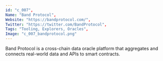 ```yaml
--- 
id: "c_007", 
Name: "Band Protocol", 
Website: "https://bandprotocol.com/", 
Twitter: "https://twitter.com/BandProtocol", 
Tags: "Tooling, Explorers, Oracles", 
Image: "c_007_bandprotocol.png" 
--- 
```

<!--lang:en--> 
Band Protocol is a cross-chain data oracle platform that aggregates and connects real-world data and APIs to smart contracts.
<!--lang:es--] 
Band Protocol es una plataforma Oracle de datos de cadena cruzada que agrega y conecta API y datos del mundo real a contratos inteligentes.
<!--lang:de--] 
Band Protocol ist eine Cross-Chain-Datenorakelplattform, die reale Daten und APIs aggregiert und mit intelligenten Verträgen verbindet.
<!--lang:fr--] 
Band Protocol est une plate-forme oracle de données inter-chaînes qui agrège et connecte des données et des API du monde réel à des contrats intelligents.
<!--lang:pl--] 
Band Protocol to wielołańcuchowa platforma wyrocznia danych, która agreguje i łączy dane ze świata rzeczywistego i interfejsy API z inteligentnymi kontraktami.
<!--lang:uk--] 
Band Protocol — це крос-ланцюжкова платформа оракула даних, яка агрегує та підключає реальні дані й API до смарт-контрактів.
[!--lang:*--> 
